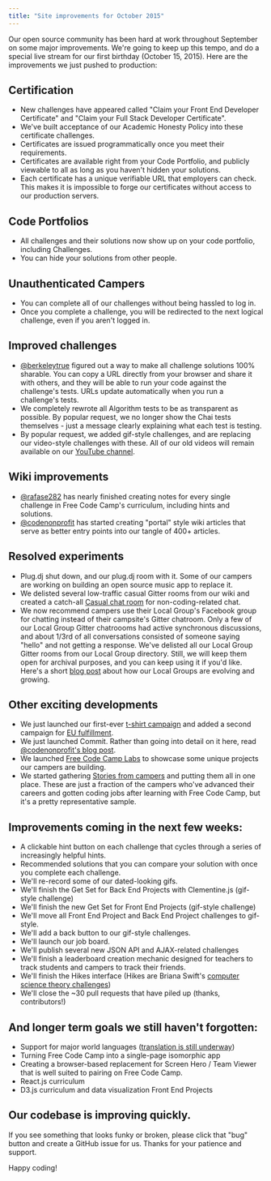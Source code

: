 ```yaml
---
title: "Site improvements for October 2015"
---
```


Our open source community has been hard at work throughout September on some major improvements. We're going to keep up this tempo, and do a special live stream for our first birthday (October 15, 2015). Here are the improvements we just pushed to production:

## Certification

*   New challenges have appeared called "Claim your Front End Developer Certificate" and "Claim your Full Stack Developer Certificate".
*   We've built acceptance of our <a>Academic Honesty Policy</a> into these certificate challenges.
*   Certificates are issued programmatically once you meet their requirements.
*   Certificates are available right from your Code Portfolio, and publicly viewable to all as long as you haven't hidden your solutions.
*   Each certificate has a unique verifiable URL that employers can check. This makes it is impossible to forge our certificates without access to our production servers.

## Code Portfolios

*   All challenges and their solutions now show up on your code portfolio, including Challenges.
*   You can hide your solutions from other people.

## Unauthenticated Campers

*   You can complete all of our challenges without being hassled to log in.
*   Once you complete a challenge, you will be redirected to the next logical challenge, even if you aren't logged in.

## Improved challenges

*   [@berkeleytrue](/users/berkeleytrue) figured out a way to make all challenge solutions 100% sharable. You can copy a URL directly from your browser and share it with others, and they will be able to run your code against the challenge's tests. URLs update automatically when you run a challenge's tests.
*   We completely rewrote all Algorithm tests to be as transparent as possible. By popular request, we no longer show the Chai tests themselves - just a message clearly explaining what each test is testing.
*   By popular request, we added gif-style challenges, and are replacing our video-style challenges with these. All of our old videos will remain available on our [YouTube channel](https://www.youtube.com/channel/UC8butISFwT-Wl7EV0hUK0BQ?sub_confirmation=1).

## Wiki improvements

*   [@rafase282](/users/rafase282) has nearly finished creating <a>notes for every single challenge in Free Code Camp's curriculum</a>, including hints and solutions.
*   [@codenonprofit](/users/codenonprofit) has started creating "portal" style wiki articles that serve as better entry points into our tangle of 400+ articles.

## Resolved experiments

*   Plug.dj shut down, and our plug.dj room with it. Some of our campers are working on building an open source music app to replace it.
*   We delisted several low-traffic casual Gitter rooms from our wiki and created a catch-all [Casual chat room](https://gitter.im/freecodecamp/casual) for non-coding-related chat.
*   We now recommend campers use their Local Group's Facebook group for chatting instead of their campsite's Gitter chatroom. Only a few of our Local Group Gitter chatroooms had active synchronous discussions, and about 1/3rd of all conversations consisted of someone saying "hello" and not getting a response. We've delisted all our Local Group Gitter rooms from our Local Group directory. Still, we will keep them open for archival purposes, and you can keep using it if you'd like. Here's a short [blog post](http://blog.freecodecamp.com/2015/09/jump-start-your-local-campsite-with-coffee-and-code.html) about how our Local Groups are evolving and growing.

## Other exciting developments

*   We just launched our first-ever [t-shirt campaign](https://teespring.com/get-free-code-camp-t-shirt) and added a second campaign for [EU fulfillment](https://teespring.com/free-code-camp-shirt-eu).
*   We just launched Commit. Rather than going into detail on it here, read [@codenonprofit's blog post](http://blog.freecodecamp.com/2015/10/commit-to-yourself-commit-to-nonprofit.html).
*   We launched [Free Code Camp Labs](http://freecodecamp.com/labs) to showcase some unique projects our campers are building.
*   We started gathering [Stories from campers](http://freecodecamp.com/stories) and putting them all in one place. These are just a fraction of the campers who've advanced their careers and gotten coding jobs after learning with Free Code Camp, but it's a pretty representative sample.

## Improvements coming in the next few weeks:

*   A clickable hint button on each challenge that cycles through a series of increasingly helpful hints.
*   Recommended solutions that you can compare your solution with once you complete each challenge.
*   We'll re-record some of our dated-looking gifs.
*   We'll finish the Get Set for Back End Projects with Clementine.js (gif-style challenge)
*   We'll finish the new Get Set for Front End Projects (gif-style challenge)
*   We'll move all Front End Project and Back End Project challenges to gif-style.
*   We'll add a back button to our gif-style challenges.
*   We'll launch our job board.
*   We'll publish several new JSON API and AJAX-related challenges
*   We'll finish a leaderboard creation mechanic designed for teachers to track students and campers to track their friends.
*   We'll finish the Hikes interface (Hikes are Briana Swift's [computer science theory challenges](https://www.youtube.com/watch?v=q7tlgZg4Q1o&list=PLWKjhJtqVAbmfoj2Th9fvxhHIeqFO7wOy))
*   We'll close the ~30 pull requests that have piled up (thanks, contributors!)

## And longer term goals we still haven't forgotten:

*   Support for major world languages ([translation is still underway](https://trello.com/b/m7zhwXka/fcc-translation))
*   Turning Free Code Camp into a single-page isomorphic app
*   Creating a browser-based replacement for Screen Hero / Team Viewer that is well suited to pairing on Free Code Camp.
*   React.js curriculum
*   D3.js curriculum and data visualization Front End Projects

## Our codebase is improving quickly.

If you see something that looks funky or broken, please click that "bug" button and create a GitHub issue for us. Thanks for your patience and support.

Happy coding!
